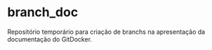 # branch_doc
Repositório temporário para criação de branchs na apresentação da documentação do GitDocker.

